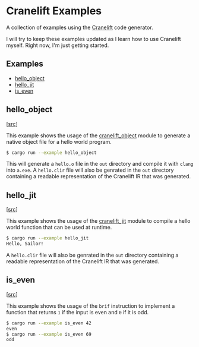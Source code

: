 # Cranelift Examples

A collection of examples using the [Cranelift](https://github.com/bytecodealliance/wasmtime/tree/main/cranelift) code generator.

I will try to keep these examples updated as I learn how to use Cranelift myself. Right now, I'm just getting started.

## Examples
- [hello_object](#hello_object)
- [hello_jit](#hello_jit)
- [is_even](#is_even)

## hello_object
[[src](./examples/hello_object.rs)]

This example shows the usage of the [cranelift_object](https://docs.rs/cranelift-object/latest/cranelift_object/) module to generate a native object file for a hello world program.

```sh
$ cargo run --example hello_object
```

This will generate a `hello.o` file in the `out` directory and compile it with `clang` into `a.exe`.
A `hello.clir` file will also be genrated in the `out` directory containing a readable representation of the Cranelift IR that was generated.

## hello_jit
[[src](./examples/hello_jit.rs)]

This example shows the usage of the [cranelift_jit](https://docs.rs/cranelift-jit/latest/cranelift_jit/) module to compile a hello world function that can be used at runtime.

```sh
$ cargo run --example hello_jit
Hello, Sailor!
```

A `hello.clir` file will also be genrated in the `out` directory containing a readable representation of the Cranelift IR that was generated.

## is_even
[[src](./examples/is_even.rs)]

This example shows the usage of the `brif` instruction to implement a function that returns `1` if the input is even and `0` if it is odd.

```sh
$ cargo run --example is_even 42
even
$ cargo run --example is_even 69
odd
```

